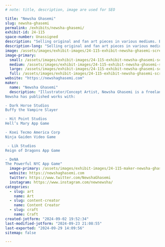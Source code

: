 ```yaml
---
# note: title, description, image are used for SEO

title: "Newsha Ghasemi"
slug: newsha-ghasemi
permalink: /exhibits/newsha-ghasemi/
exhibit-id: 24-115
space-number: Unassigned
description: "Selling original and fan art pieces in various mediums. Bookmarks, Wallscrolls, Canvas prints, etc"
description-long: "Selling original and fan art pieces in various mediums. Bookmarks, Wallscrolls, Canvas prints and more"
image: /assets/images/exhibit-images/24-115-exhibit-newsha-ghasemi-screenshot-2024-09-02-at-7-50-13-pm-large.png
image-primary: 
  small: /assets/images/exhibit-images/24-115-exhibit-newsha-ghasemi-screenshot-2024-09-02-at-7-50-13-pm-small.png
  medium: /assets/images/exhibit-images/24-115-exhibit-newsha-ghasemi-screenshot-2024-09-02-at-7-50-13-pm-medium.png
  large: /assets/images/exhibit-images/24-115-exhibit-newsha-ghasemi-screenshot-2024-09-02-at-7-50-13-pm-large.png
  full: /assets/images/exhibit-images/24-115-exhibit-newsha-ghasemi-screenshot-2024-09-02-at-7-50-13-pm-full.png
website: "https://newshaghasemi.com"
maker: 
  name: "Newsha Ghasemi"
  description: "Illustrator/Concept Artist, Newsha Ghasemi is a freelance illustrator raised in the outskirts of D.C and had a love of illustration since she was kid. With caffeine driven ambition and a disregard for a human’s need of sleep, she eventually developed a career out of it and garnered experience with notable company names.
Newsha has published works with:

- Dark Horse Studios
Buffy the Vampire Slayer

​- Hit Point Studios
Hell’s Mary App Game

- Koei Tecmo America Corp
Ninja Gaiden Video Game

 - Lik Studios
Reign of Dragons App Game

- DeNA
The Powerful NYC App Game"
  image-primary: /assets/images/exhibit-images/24-115-maker-newsha-ghasemi-a558d8-7598a8b5e4f34b1db84039be246f7322-mv2-medium.jpg
  website: https://newshaghasemi.com
  twitter: https://www.twitter.com/NewshaGhasemi
  instagram: https://www.instagram.com/newnewsha/
categories: 
  - slug: art
    name: Art
  - slug: content-creator
    name: Content Creator
  - slug: craft
    name: Craft
created-jotform: "2024-09-02 19:52:34"
last-modified-jotform: "2024-09-23 21:08:55"
last-exported: "2024-09-29 14:09:56"
sitemap: false

---
```

